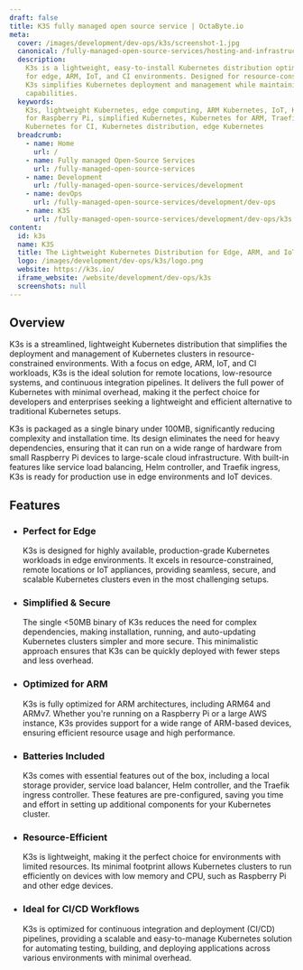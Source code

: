 ```yaml
---
draft: false
title: K3S fully managed open source service | OctaByte.io
meta:
  cover: /images/development/dev-ops/k3s/screenshot-1.jpg
  canonical: /fully-managed-open-source-services/hosting-and-infrastructure/containers/k3s
  description:
    K3s is a lightweight, easy-to-install Kubernetes distribution optimized
    for edge, ARM, IoT, and CI environments. Designed for resource-constrained setups,
    K3s simplifies Kubernetes deployment and management while maintaining powerful
    capabilities.
  keywords:
    K3s, lightweight Kubernetes, edge computing, ARM Kubernetes, IoT, Kubernetes
    for Raspberry Pi, simplified Kubernetes, Kubernetes for ARM, Traefik, Helm controller,
    Kubernetes for CI, Kubernetes distribution, edge Kubernetes
  breadcrumb:
    - name: Home
      url: /
    - name: Fully managed Open-Source Services
      url: /fully-managed-open-source-services
    - name: Development
      url: /fully-managed-open-source-services/development
    - name: devOps
      url: /fully-managed-open-source-services/development/dev-ops
    - name: K3S
      url: /fully-managed-open-source-services/development/dev-ops/k3s
content:
  id: k3s
  name: K3S
  title: The Lightweight Kubernetes Distribution for Edge, ARM, and IoT Environments
  logo: /images/development/dev-ops/k3s/logo.png
  website: https://k3s.io/
  iframe_website: /website/development/dev-ops/k3s
  screenshots: null
---
```


## Overview

K3s is a streamlined, lightweight Kubernetes distribution that simplifies the deployment and management of Kubernetes clusters in resource-constrained environments. With a focus on edge, ARM, IoT, and CI workloads, K3s is the ideal solution for remote locations, low-resource systems, and continuous integration pipelines. It delivers the full power of Kubernetes with minimal overhead, making it the perfect choice for developers and enterprises seeking a lightweight and efficient alternative to traditional Kubernetes setups.

K3s is packaged as a single binary under 100MB, significantly reducing complexity and installation time. Its design eliminates the need for heavy dependencies, ensuring that it can run on a wide range of hardware from small Raspberry Pi devices to large-scale cloud infrastructure. With built-in features like service load balancing, Helm controller, and Traefik ingress, K3s is ready for production use in edge environments and IoT devices.

## Features

- ### Perfect for Edge

  K3s is designed for highly available, production-grade Kubernetes workloads in edge environments. It excels in resource-constrained, remote locations or IoT appliances, providing seamless, secure, and scalable Kubernetes clusters even in the most challenging setups.

- ### Simplified & Secure

  The single <50MB binary of K3s reduces the need for complex dependencies, making installation, running, and auto-updating Kubernetes clusters simpler and more secure. This minimalistic approach ensures that K3s can be quickly deployed with fewer steps and less overhead.

- ### Optimized for ARM

  K3s is fully optimized for ARM architectures, including ARM64 and ARMv7. Whether you're running on a Raspberry Pi or a large AWS instance, K3s provides support for a wide range of ARM-based devices, ensuring efficient resource usage and high performance.

- ### Batteries Included

  K3s comes with essential features out of the box, including a local storage provider, service load balancer, Helm controller, and the Traefik ingress controller. These features are pre-configured, saving you time and effort in setting up additional components for your Kubernetes cluster.

- ### Resource-Efficient

  K3s is lightweight, making it the perfect choice for environments with limited resources. Its minimal footprint allows Kubernetes clusters to run efficiently on devices with low memory and CPU, such as Raspberry Pi and other edge devices.

- ### Ideal for CI/CD Workflows

  K3s is optimized for continuous integration and deployment (CI/CD) pipelines, providing a scalable and easy-to-manage Kubernetes solution for automating testing, building, and deploying applications across various environments with minimal overhead.
